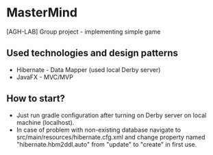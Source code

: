 # MasterMind
[AGH-LAB] Group project - implementing simple game

## Used technologies and design patterns

- Hibernate - Data Mapper (used local Derby server)
- JavaFX - MVC/MVP

## How to start?

- Just run gradle configuration after turning on Derby server on local machine (localhost).
- In case of problem with non-existing database navigate to src/main/resources/hibernate.cfg.xml and change property named "hibernate.hbm2ddl.auto" from "update" to "create" in first use.

